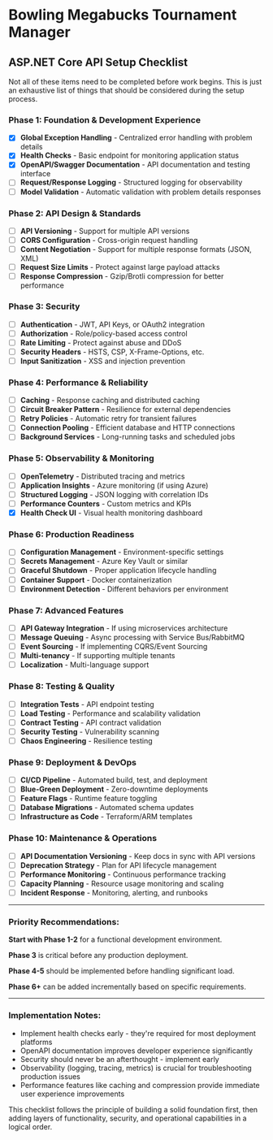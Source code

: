 # Bowling Megabucks Tournament Manager

## ASP.NET Core API Setup Checklist

Not all of these items need to be completed before work begins.  This is just an exhaustive list of things that should be considered during the setup process.

### Phase 1: Foundation & Development Experience
- [x] **Global Exception Handling** - Centralized error handling with problem details
- [x] **Health Checks** - Basic endpoint for monitoring application status
- [x] **OpenAPI/Swagger Documentation** - API documentation and testing interface
- [ ] **Request/Response Logging** - Structured logging for observability
- [ ] **Model Validation** - Automatic validation with problem details responses

### Phase 2: API Design & Standards
- [ ] **API Versioning** - Support for multiple API versions
- [ ] **CORS Configuration** - Cross-origin request handling
- [ ] **Content Negotiation** - Support for multiple response formats (JSON, XML)
- [ ] **Request Size Limits** - Protect against large payload attacks
- [ ] **Response Compression** - Gzip/Brotli compression for better performance

### Phase 3: Security
- [ ] **Authentication** - JWT, API Keys, or OAuth2 integration
- [ ] **Authorization** - Role/policy-based access control
- [ ] **Rate Limiting** - Protect against abuse and DDoS
- [ ] **Security Headers** - HSTS, CSP, X-Frame-Options, etc.
- [ ] **Input Sanitization** - XSS and injection prevention

### Phase 4: Performance & Reliability
- [ ] **Caching** - Response caching and distributed caching
- [ ] **Circuit Breaker Pattern** - Resilience for external dependencies
- [ ] **Retry Policies** - Automatic retry for transient failures
- [ ] **Connection Pooling** - Efficient database and HTTP connections
- [ ] **Background Services** - Long-running tasks and scheduled jobs

### Phase 5: Observability & Monitoring
- [ ] **OpenTelemetry** - Distributed tracing and metrics
- [ ] **Application Insights** - Azure monitoring (if using Azure)
- [ ] **Structured Logging** - JSON logging with correlation IDs
- [ ] **Performance Counters** - Custom metrics and KPIs
- [x] **Health Check UI** - Visual health monitoring dashboard

### Phase 6: Production Readiness
- [ ] **Configuration Management** - Environment-specific settings
- [ ] **Secrets Management** - Azure Key Vault or similar
- [ ] **Graceful Shutdown** - Proper application lifecycle handling
- [ ] **Container Support** - Docker containerization
- [ ] **Environment Detection** - Different behaviors per environment

### Phase 7: Advanced Features
- [ ] **API Gateway Integration** - If using microservices architecture
- [ ] **Message Queuing** - Async processing with Service Bus/RabbitMQ
- [ ] **Event Sourcing** - If implementing CQRS/Event Sourcing
- [ ] **Multi-tenancy** - If supporting multiple tenants
- [ ] **Localization** - Multi-language support

### Phase 8: Testing & Quality
- [ ] **Integration Tests** - API endpoint testing
- [ ] **Load Testing** - Performance and scalability validation
- [ ] **Contract Testing** - API contract validation
- [ ] **Security Testing** - Vulnerability scanning
- [ ] **Chaos Engineering** - Resilience testing

### Phase 9: Deployment & DevOps
- [ ] **CI/CD Pipeline** - Automated build, test, and deployment
- [ ] **Blue-Green Deployment** - Zero-downtime deployments
- [ ] **Feature Flags** - Runtime feature toggling
- [ ] **Database Migrations** - Automated schema updates
- [ ] **Infrastructure as Code** - Terraform/ARM templates

### Phase 10: Maintenance & Operations
- [ ] **API Documentation Versioning** - Keep docs in sync with API versions
- [ ] **Deprecation Strategy** - Plan for API lifecycle management
- [ ] **Performance Monitoring** - Continuous performance tracking
- [ ] **Capacity Planning** - Resource usage monitoring and scaling
- [ ] **Incident Response** - Monitoring, alerting, and runbooks

---

### Priority Recommendations:

**Start with Phase 1-2** for a functional development environment.

**Phase 3** is critical before any production deployment.

**Phase 4-5** should be implemented before handling significant load.

**Phase 6+** can be added incrementally based on specific requirements.

---

### Implementation Notes:

- Implement health checks early - they're required for most deployment platforms
- OpenAPI documentation improves developer experience significantly
- Security should never be an afterthought - implement early
- Observability (logging, tracing, metrics) is crucial for troubleshooting production issues
- Performance features like caching and compression provide immediate user experience improvements

This checklist follows the principle of building a solid foundation first, then adding layers of functionality, security, and operational capabilities in a logical order.

